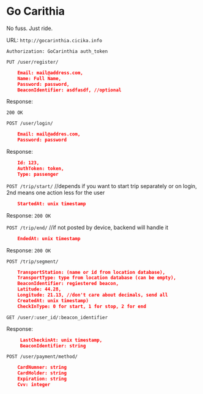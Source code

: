 # Go Carithia 

No fuss. Just ride.

URL: `http://gocarinthia.cicika.info`

`Authorization: GoCarinthia auth_token`

`PUT /user/register/`

```json
    Email: mail@address.com,
    Name: Full Name,
    Password: password,
    BeaconIdentifier: asdfasdf, //optional
```

Response:

`200 OK`

`POST /user/login/`

```json
    Email: mail@addres.com,
    Password: password
```

Response:

```json
    Id: 123,
    AuthToken: token,
    Type: passenger
```

`POST /trip/start/` //depends if you want to start trip separately or on login, 2nd means one action less for the user

```json
    StartedAt: unix timestamp
```

Response: `200 OK`

`POST /trip/end/` //if not posted by device, backend will handle it

```json
    EndedAt: unix timestamp
```

Response: `200 OK`

`POST /trip/segment/`

```json
    TransportStation: (name or id from location database),
    TransportType: type from location database (can be empty),
    BeaconIdentifier: regiestered beacon,
    Latitude: 44.28,
    Longitude: 21.13, //don't care about decimals, send all
    CreatedAt: unix timestamp)
    CheckInType: 0 for start, 1 for stop, 2 for end
```

`GET /user/:user_id/:beacon_identifier`

Response:

```json
     LastCheckinAt: unix timestamp,
     BeaconIdentifier: string
```

`POST /user/payment/method/`

```json
    CardNumner: string
    CardHolder: string
    Expiration: string
    Cvv: integer
```